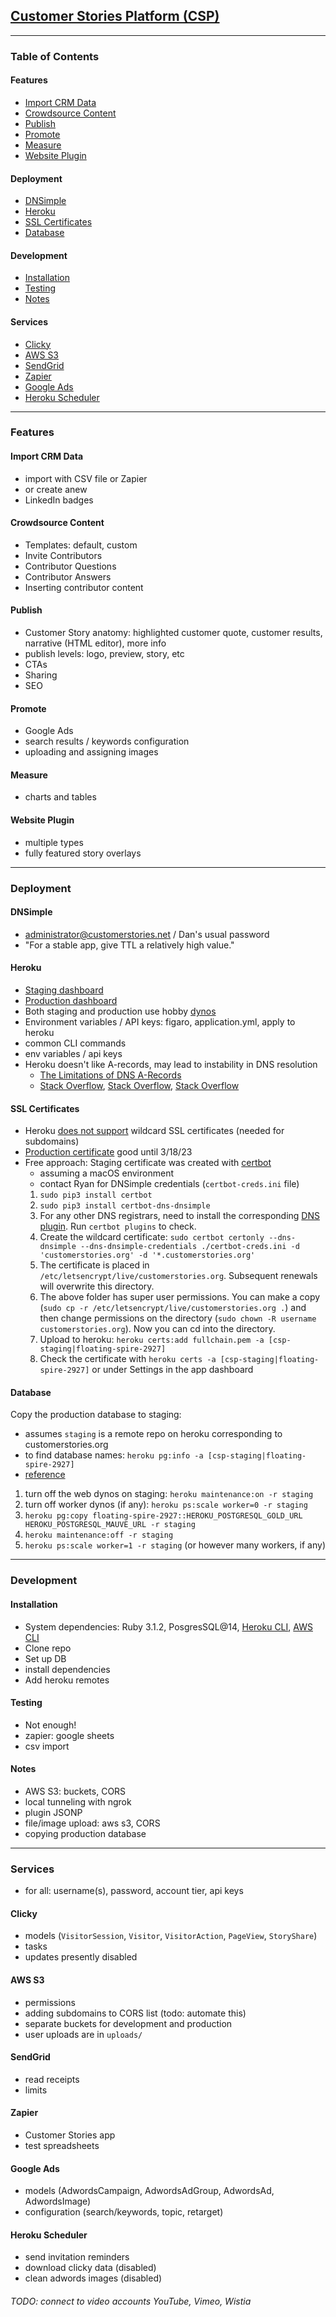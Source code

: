 ## [Customer Stories Platform (CSP)](https://customerstories.net)

<hr>

### Table of Contents

#### Features
- [Import CRM Data](#import)
- [Crowdsource Content](#crowdsource)
- [Publish](#publish)
- [Promote](#promote)
- [Measure](#measure)
- [Website Plugin](#website-plugin)

#### Deployment

- [DNSimple](#dnsimple)
- [Heroku](#heroku)
- [SSL Certificates](#ssl-certificates)
- [Database](#database)

#### Development
- [Installation](#installation)
- [Testing](#testing)
- [Notes](#notes)

#### Services
- [Clicky](#clicky)
- [AWS S3](#aws-s3)
- [SendGrid](#sendgrid)
- [Zapier](#zapier)
- [Google Ads](#google-ads)
- [Heroku Scheduler](#heroku-scheduler)

<hr>

<!-- <a name="features"></a> -->

### Features 

<a name="import"></a>

#### Import CRM Data
- import with CSV file or Zapier
- or create anew
- LinkedIn badges

<a name="crowdsource"></a>

#### Crowdsource Content
- Templates: default, custom
- Invite Contributors
- Contributor Questions
- Contributor Answers
- Inserting contributor content

<a name="publish"></a>

#### Publish
- Customer Story anatomy: highlighted customer quote, customer results, narrative (HTML editor), more info
- publish levels: logo, preview, story, etc
- CTAs
- Sharing
- SEO

<a name="promote"></a>

#### Promote
- Google Ads
- search results / keywords configuration
- uploading and assigning images

<a name="measure"></a>

#### Measure
- charts and tables

<a name="website-plugin"></a>

#### Website Plugin 
- multiple types
- fully featured story overlays

<!-- <a name="development"></a> -->

<hr>

### Deployment

<a name="dnsimple"></a>

#### DNSimple
- administrator@customerstories.net / Dan's usual password
- "For a stable app, give TTL a relatively high value."

<a name="heroku"></a>

#### Heroku
- [Staging dashboard](https://dashboard.heroku.com/apps/csp-staging)
- [Production dashboard](https://dashboard.heroku.com/apps/floating-spire-2927)
- Both staging and production use hobby [dynos](https://devcenter.heroku.com/categories/dynos) 
- Environment variables / API keys: figaro, application.yml, apply to heroku
- common CLI commands
- env variables / api keys
- Heroku doesn't like A-records, may lead to instability in DNS resolution
	- [The Limitations of DNS A-Records](https://devcenter.heroku.com/articles/apex-domains)
	- [Stack Overflow](http://stackoverflow.com/questions/13478008/heroku-godaddy-naked-domain), [Stack Overflow](http://stackoverflow.com/questions/11492563/heroku-godaddy-send-naked-domain-to-www), [Stack Overflow](http://stackoverflow.com/questions/16022324/how-to-setup-dns-for-an-apex-domain-no-www-pointing-to-a-heroku-app)

<a name="ssl-certificates"></a>

#### SSL Certificates
- Heroku [does not support](https://devcenter.heroku.com/articles/automated-certificate-management) wildcard SSL certificates (needed for subdomains)
- [Production certificate](https://dnsimple.com/a/60286/domains/customerstories.net/ssl_certificates) good until 3/18/23
- Free approach: Staging certificate was created with [certbot](https://certbot.eff.org/)
  - assuming a macOS environment
  - contact Ryan for DNSimple credentials (`certbot-creds.ini` file)
  1. `sudo pip3 install certbot`
  2. `sudo pip3 install certbot-dns-dnsimple` 
  3. For any other DNS registrars, need to install the corresponding [DNS plugin](https://eff-certbot.readthedocs.io/en/stable/using.html#dns-plugins). Run `certbot plugins` to check.
  4. Create the wildcard certificate:
    `sudo certbot certonly --dns-dnsimple --dns-dnsimple-credentials ./certbot-creds.ini -d 'customerstories.org' -d '*.customerstories.org'`
  5. The certificate is placed in `/etc/letsencrypt/live/customerstories.org`. Subsequent renewals will overwrite this directory.
  6. The above folder has super user permissions. You can make a copy (`sudo cp -r /etc/letsencrypt/live/customerstories.org .`) and then change permissions on the directory (`sudo chown -R username customerstories.org`). Now you can cd into the directory.
  7. Upload to heroku: `heroku certs:add fullchain.pem -a [csp-staging|floating-spire-2927]`
  8. Check the certificate with `heroku certs -a [csp-staging|floating-spire-2927]` or under Settings in the app dashboard

<a name="database"></a>

#### Database
Copy the production database to staging:
  - assumes `staging` is a remote repo on heroku corresponding to customerstories.org
  - to find database names: `heroku pg:info -a [csp-staging|floating-spire-2927]`
  - [reference](https://stackoverflow.com/questions/10673630/how-do-i-transfer-production-database-to-staging-on-heroku-using-pgbackups-gett)
  1. turn off the web dynos on staging: `heroku maintenance:on -r staging`
  2. turn off worker dynos (if any): `heroku ps:scale worker=0 -r staging`
  3. `heroku pg:copy floating-spire-2927::HEROKU_POSTGRESQL_GOLD_URL HEROKU_POSTGRESQL_MAUVE_URL -r staging`
  4. `heroku maintenance:off -r staging`
  5. `heroku ps:scale worker=1 -r staging` (or however many workers, if any)

<hr>

### Development

#### Installation
- System dependencies: Ruby 3.1.2, PosgresSQL@14, [Heroku CLI](https://devcenter.heroku.com/articles/heroku-cli), [AWS CLI](https://docs.aws.amazon.com/cli/latest/userguide/getting-started-install.html)
- Clone repo
- Set up DB
- install dependencies
- Add heroku remotes

<a name="testing"></a>

#### Testing
- Not enough!
- zapier: google sheets
- csv import

<a name="notes"></a>

#### Notes
- AWS S3: buckets, CORS
- local tunneling with ngrok
- plugin JSONP
- file/image upload: aws s3, CORS
- copying production database

<hr>

### Services
- for all: username(s), password, account tier, api keys

<a name="clicky"></a>

#### Clicky
- models (`VisitorSession`, `Visitor`, `VisitorAction`, `PageView`, `StoryShare`)
- tasks
- updates presently disabled

<a name="aws-s3"></a>

#### AWS S3
- permissions
- adding subdomains to CORS list (todo: automate this)
- separate buckets for development and production
- user uploads are in `uploads/`

<a name="sendgrid"></a>

#### SendGrid
- read receipts
- limits

<a name="zapier"></a>

#### Zapier
- Customer Stories app
- test spreadsheets

<a name="google-ads"></a>

#### Google Ads
- models (AdwordsCampaign, AdwordsAdGroup, AdwordsAd, AdwordsImage)
- configuration (search/keywords, topic, retarget)

<a name="heroku-scheduler"></a>

#### Heroku Scheduler
- send invitation reminders
- download clicky data (disabled)
- clean adwords images (disabled)

###### TODO: connect to video accounts YouTube, Vimeo, Wistia